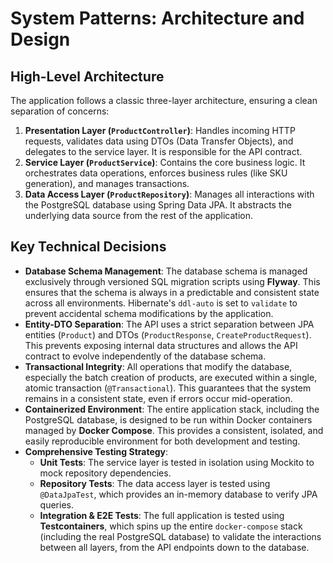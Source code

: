 # System Patterns: Architecture and Design

## High-Level Architecture
The application follows a classic three-layer architecture, ensuring a clean separation of concerns:

1.  **Presentation Layer (`ProductController`)**: Handles incoming HTTP requests, validates data using DTOs (Data Transfer Objects), and delegates to the service layer. It is responsible for the API contract.
2.  **Service Layer (`ProductService`)**: Contains the core business logic. It orchestrates data operations, enforces business rules (like SKU generation), and manages transactions.
3.  **Data Access Layer (`ProductRepository`)**: Manages all interactions with the PostgreSQL database using Spring Data JPA. It abstracts the underlying data source from the rest of the application.

## Key Technical Decisions
- **Database Schema Management**: The database schema is managed exclusively through versioned SQL migration scripts using **Flyway**. This ensures that the schema is always in a predictable and consistent state across all environments. Hibernate's `ddl-auto` is set to `validate` to prevent accidental schema modifications by the application.
- **Entity-DTO Separation**: The API uses a strict separation between JPA entities (`Product`) and DTOs (`ProductResponse`, `CreateProductRequest`). This prevents exposing internal data structures and allows the API contract to evolve independently of the database schema.
- **Transactional Integrity**: All operations that modify the database, especially the batch creation of products, are executed within a single, atomic transaction (`@Transactional`). This guarantees that the system remains in a consistent state, even if errors occur mid-operation.
- **Containerized Environment**: The entire application stack, including the PostgreSQL database, is designed to be run within Docker containers managed by **Docker Compose**. This provides a consistent, isolated, and easily reproducible environment for both development and testing.
- **Comprehensive Testing Strategy**:
    - **Unit Tests**: The service layer is tested in isolation using Mockito to mock repository dependencies.
    - **Repository Tests**: The data access layer is tested using `@DataJpaTest`, which provides an in-memory database to verify JPA queries.
    - **Integration & E2E Tests**: The full application is tested using **Testcontainers**, which spins up the entire `docker-compose` stack (including the real PostgreSQL database) to validate the interactions between all layers, from the API endpoints down to the database.
